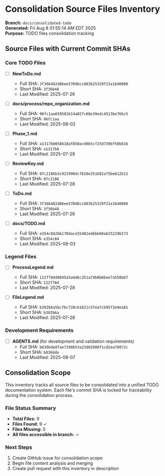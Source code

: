 # Consolidation Source Files Inventory

**Branch:** `docs/consolidated-todo`  
**Generated:** Fri Aug  8 01:55:14 AM EDT 2025  
**Purpose:** TODO files consolidation tracking

## Source Files with Current Commit SHAs

### Core TODO Files
- [ ] **NewToDo.md**
  - Full SHA: `3f36b482d86ee570d6cc883b25329f21e1b40060`
  - Short SHA: `3f36b48`
  - Last Modified: 2025-07-26

- [ ] **docs/process/repo_organization.md**
  - Full SHA: `96fc1aa659581614a02fc68e39edc4513be76bc5`
  - Short SHA: `96fc1aa`
  - Last Modified: 2025-08-02

- [ ] **Phase_1.md**
  - Full SHA: `a1317b0058618af850acd0b5cf25d739bf50b816`
  - Short SHA: `a1317b0`
  - Last Modified: 2025-07-29

- [ ] **ReviewKey.md**
  - Full SHA: `0fc2186b3c9219984c7610e351682af5beb12b13`
  - Short SHA: `0fc2186`
  - Last Modified: 2025-07-28

- [ ] **ToDo.md**
  - Full SHA: `3f36b482d86ee570d6cc883b25329f21e1b40060`
  - Short SHA: `3f36b48`
  - Last Modified: 2025-07-26

- [ ] **docs/TODO.md**
  - Full SHA: `e354c842bb170dace55402ed6bb68a625229b573`
  - Short SHA: `e354c84`
  - Last Modified: 2025-08-03

### Legend Files
- [ ] **ProcessLegend.md**
  - Full SHA: `122f784d8695a5a446c351a7db8b6bee7a558b67`
  - Short SHA: `122f784`
  - Last Modified: 2025-07-28

- [ ] **FileLegend.md**
  - Full SHA: `b392b6a5bcf6c720cb1621c5feafcb95f2e9ea61`
  - Short SHA: `b392b6a`
  - Last Modified: 2025-07-28

### Development Requirements
- [ ] **AGENTS.md** (for development and validation requirements)
  - Full SHA: `b836bde8fae7298b53a23d82080f1cd2ea78872c`
  - Short SHA: `b836bde`
  - Last Modified: 2025-08-07

## Consolidation Scope

This inventory tracks all source files to be consolidated into a unified TODO documentation system. Each file's commit SHA is locked for traceability during the consolidation process.

### File Status Summary
- **Total Files:** 9
- **Files Found:** 9 ✓
- **Files Missing:** 0
- **All files accessible in branch:** ✓

### Next Steps
1. Create GitHub issue for consolidation scope
2. Begin file content analysis and merging
3. Create pull request with this inventory in description

